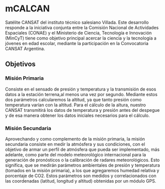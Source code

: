 # mCALCAN
Satélite CANSAT del instituto técnico salesiano Villada. 
Este desarrollo responde a la iniciativa conjunta entre la Comisión Nacional de Actividades Espaciales (CONAE) y el Ministerio de Ciencia, Tecnología e Innovación (MinCyT) tiene como objetivo principal acercar la
ciencia y la tecnología a jóvenes en edad escolar, mediante la participación en la Convocatoria CANSAT Argentina.

## Objetivos
### Misión Primaria
Consiste en el sensado de presión y temperatura y la transmisión de esos datos a la estación terrena,al menos una vez por segundo. Mediante estos dos parámetros calcularemos la altitud, ya que tanto presión como temperatura varían con la altitud.
Para el cálculo de la altura, nuestro CANSAT transmitirá los datos de temperatura y presión antes del despegue y de esa manera obtener los datos iniciales necesarios para el cálculo.
### Misión Secundaria
Aprovechando y como complemento de la misión primaria, la misión secundaria consiste en medir la atmósfera y sus condiciones, con el objetivo de armar un perfil de atmósfera que pueda ser implementado, más adelante, como parte del modelo meteorológico internacional para la generación de pronósticos o la calibración de radares meteorológicos. Esto significa, que se medirán parámetros ambientales de presión y temperatura (tomados en la misión primaria), a los que agregaremos
humedad relativa y porcentaje de CO2. Estos parámetros son medidos y correlacionados con las coordenadas (latitud, longitud y altitud) obtenidas por un módulo GPS.
